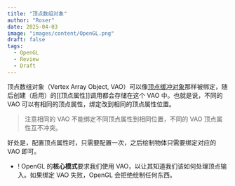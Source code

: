 ```yaml
---
title: "顶点数组对象"
author: "Roser"
date: 2025-04-03
image: "images/content/OpenGL.png"
draft: false
tags:
  - OpenGL
  - Review
  - Draft
---
```

顶点数组对象（Vertex Array Object, VAO）可以像[顶点缓冲对象](../顶点缓冲对象)那样被绑定，随后创建（启用）的[[顶点属性]]调用都会存储在这个 VAO 中。也就是说，不同的 VAO 可以有相同的顶点属性，绑定改到相同的顶点属性位置。

> 注意相同的 VAO 不能绑定不同顶点属性到相同位置，不同的 VAO 顶点属性互不冲突。

好处是，配置顶点属性时，只需要配置一次，之后绘制物体只需要绑定对应的 VAO 即可。

- ! OpenGL 的**核心模式**要求我们使用 VAO，以让其知道我们该如何处理顶点输入。如果绑定 VAO 失败，OpenGL 会拒绝绘制任何东西。